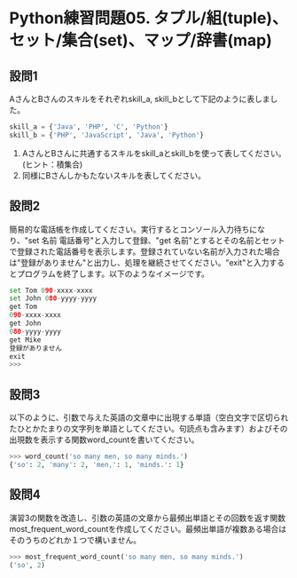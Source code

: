 # Python練習問題05. タプル/組(tuple)、セット/集合(set)、マップ/辞書(map)

## 設問1

AさんとBさんのスキルをそれぞれskill_a, skill_bとして下記のように表しました。

~~~python
skill_a = {'Java', 'PHP', 'C', 'Python'}
skill_b = {'PHP', 'JavaScript', 'Java', 'Python'}
~~~

1. AさんとBさんに共通するスキルをskill_aとskill_bを使って表してください。(ヒント：積集合)
1. 同様にBさんしかもたないスキルを表してください。

## 設問2

簡易的な電話帳を作成してください。実行するとコンソール入力待ちになり、"set 名前 電話番号"と入力して登録、"get 名前"とするとその名前とセットで登録された電話番号を表示します。登録されていない名前が入力された場合は"登録がありません"と出力し、処理を継続させてください。"exit"と入力するとプログラムを終了します。以下のようなイメージです。

~~~python
set Tom 090-xxxx-xxxx
set John 080-yyyy-yyyy
get Tom
090-xxxx-xxxx
get John
080-yyyy-yyyy
get Mike
登録がありません
exit
>>> 
~~~

## 設問3

以下のように、引数で与えた英語の文章中に出現する単語（空白文字で区切られたひとかたまりの文字列を単語としてください。句読点も含みます）およびその出現数を表示する関数word_countを書いてください。

~~~python
>>> word_count('so many men, so many minds.')
{'so': 2, 'many': 2, 'men,': 1, 'minds.': 1}
~~~

## 設問4

演習3の関数を改造し、引数の英語の文章から最頻出単語とその回数を返す関数most_frequent_word_countを作成してください。最頻出単語が複数ある場合はそのうちのどれか１つで構いません。

~~~python
>>> most_frequent_word_count('so many men, so many minds.')
('so', 2)
~~~
